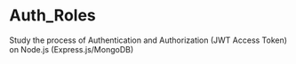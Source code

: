 # Auth_Roles
Study the process of Authentication and Authorization (JWT Access Token) on Node.js (Express.js/MongoDB)
